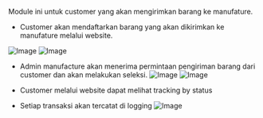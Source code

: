 Module ini untuk customer yang akan mengirimkan barang ke manufature.

- Customer akan mendaftarkan barang yang akan dikirimkan ke manufature melalui website.

![Image](/static/image/website_form.png)
![Image](/static/image/website_list.png)

- Admin manufacture akan menerima permintaan pengiriman barang dari customer dan akan melakukan seleksi.
![Image](/static/image/list.png)
![Image](/static/image/form.png)

- Customer melalui website dapat melihat tracking by status
  
- Setiap transaksi akan tercatat di logging
![Image](/static/image/log.png)
